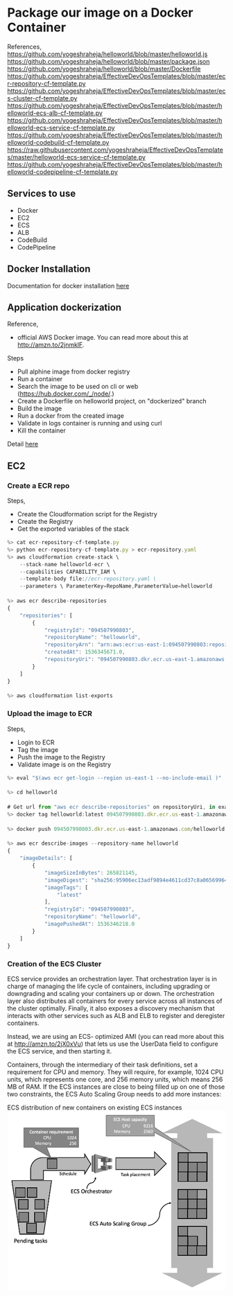 # Package our image on a Docker Container

References,
https://github.com/yogeshraheja/helloworld/blob/master/helloworld.js
https://github.com/yogeshraheja/helloworld/blob/master/package.json
https://github.com/yogeshraheja/helloworld/blob/master/Dockerfile
https://github.com/yogeshraheja/EffectiveDevOpsTemplates/blob/master/ecr-repository-cf-template.py
https://github.com/yogeshraheja/EffectiveDevOpsTemplates/blob/master/ecs-cluster-cf-template.py
https://github.com/yogeshraheja/EffectiveDevOpsTemplates/blob/master/helloworld-ecs-alb-cf-template.py
https://github.com/yogeshraheja/EffectiveDevOpsTemplates/blob/master/helloworld-ecs-service-cf-template.py
https://github.com/yogeshraheja/EffectiveDevOpsTemplates/blob/master/helloworld-codebuild-cf-template.py
https://raw.githubusercontent.com/yogeshraheja/EffectiveDevOpsTemplates/master/helloworld-ecs-service-cf-template.py
https://github.com/yogeshraheja/EffectiveDevOpsTemplates/blob/master/helloworld-codepipeline-cf-template.py

## Services to use
- Docker
- EC2
- ECS
- ALB
- CodeBuild
- CodePipeline

## Docker Installation
Documentation for docker installation [here](./DockerInstallationOnUbuntu.md)

## Application dockerization
Reference,
- official AWS Docker image. You can read more about this at http://amzn.to/2jnmklF.

Steps
- Pull alphine image from docker registry
- Run a container
- Search the image to be used on cli or web (https://hub.docker.com/_/node/.)
- Create a Dockerfile on helloworld project, on "dockerized" branch
- Build the image
- Run a docker from the created image
- Validate in logs container is running and using curl
- Kill the container

Detail [here](./DockerizingApplication.md)

## EC2

### Create a ECR repo

Steps,
- Create the Cloudformation script for the Registry 
- Create the Registry
- Get the exported variables of the stack

```js
%> cat ecr-repository-cf-template.py
%> python ecr-repository-cf-template.py > ecr-repository.yaml
%> aws cloudformation create-stack \
    --stack-name helloworld-ecr \
    --capabilities CAPABILITY_IAM \
    --template-body file://ecr-repository.yaml \
    --parameters \ ParameterKey=RepoName,ParameterValue=helloworld

%> aws ecr describe-repositories
{
    "repositories": [
        {
            "registryId": "094507990803",
            "repositoryName": "helloworld",
            "repositoryArn": "arn:aws:ecr:us-east-1:094507990803:repository/helloworld",
            "createdAt": 1536345671.0,
            "repositoryUri": "094507990803.dkr.ecr.us-east-1.amazonaws.com/helloworld"
        }
    ]
}

%> aws cloudformation list-exports
```

### Upload the image to ECR

Steps,
- Login to ECR
- Tag the image
- Push the image to the Registry
- Validate image is on the Registry

```js
%> eval "$(aws ecr get-login --region us-east-1 --no-include-email )"

%> cd helloworld

# Get url from "aws ecr describe-repositories" on repositoryUri, in example "094507990803.dkr.ecr.us-east-1.amazonaws.com/helloworld"
%> docker tag helloworld:latest 094507990803.dkr.ecr.us-east-1.amazonaws.com/helloworld:latest

%> docker push 094507990803.dkr.ecr.us-east-1.amazonaws.com/helloworld:latest

%> aws ecr describe-images --repository-name helloworld
{
    "imageDetails": [
        {
            "imageSizeInBytes": 265821145,
            "imageDigest": "sha256:95906ec13adf9894e4611cd37c8a06569964af0adbb035fcafa6020994675161",
            "imageTags": [
                "latest"
            ],
            "registryId": "094507990803",
            "repositoryName": "helloworld",
            "imagePushedAt": 1536346218.0
        }
    ]
}
```

### Creation of the ECS Cluster
ECS service provides an orchestration layer. That orchestration layer is in charge of managing the life cycle of containers, including upgrading or downgrading and scaling your containers up or down. The orchestration layer also distributes all containers for every service across all instances of the cluster optimally. Finally, it also exposes a discovery mechanism that interacts with other services such as ALB and ELB to register and deregister containers.

Instead, we are using an ECS- optimized AMI (you can read more about this at http://amzn.to/2jX0xVu) that lets us use the UserData field to configure the ECS service, and then starting it.

Containers, through the intermediary of their task definitions, set a requirement for CPU and memory. They will require, for example, 1024 CPU units, which represents one core, and 256 memory units, which means 256 MB of RAM. If the ECS instances are close to being filled up on one of those two constraints, the ECS Auto Scaling Group needs to add more instances:

ECS distribution of new containers on existing ECS instances
![ECS distribution](./imgs/ECS01.png)

